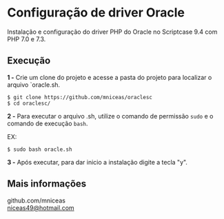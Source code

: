 # Configuração de driver Oracle

Instalação e configuração do driver PHP do Oracle no Scriptcase 9.4 com PHP 7.0 e 7.3.

## Execução

__1 -__ Crie um clone do projeto e acesse a pasta do projeto para localizar o arquivo `oracle.sh.

`$ git clone https://github.com/mniceas/oraclesc`  
`$ cd oraclesc/`

__2 -__ Para executar o arquivo .sh, utilize o comando de permissão `sudo` e o comando de execução `bash`.

EX:

`$ sudo bash oracle.sh`

__3 -__ Após executar, para dar inicio a instalação digite a tecla "y".


## Mais informações
github.com/mniceas  
niceas49@hotmail.com 

